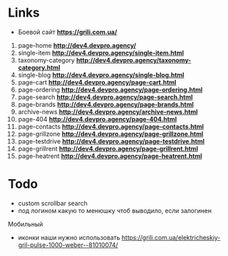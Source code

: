 # Links
- Боевой сайт **https://grili.com.ua/**

1. page-home 					**http://dev4.devpro.agency/**
2. single-item 				**http://dev4.devpro.agency/single-item.html**
3. taxonomy-category 	**http://dev4.devpro.agency/taxonomy-category.html**
4. single-blog 				**http://dev4.devpro.agency/single-blog.html**
5. page-cart 					**http://dev4.devpro.agency/page-cart.html**
6. page-ordering 			**http://dev4.devpro.agency/page-ordering.html**
7. page-search 				**http://dev4.devpro.agency/page-search.html**
8. page-brands 				**http://dev4.devpro.agency/page-brands.html**
9. archive-news 			**http://dev4.devpro.agency/archive-news.html**
10. page-404 					**http://dev4.devpro.agency/page-404.html**
11. page-contacts 		**http://dev4.devpro.agency/page-contacts.html**
12. page-grillzone 		**http://dev4.devpro.agency/page-grillzone.html**
13. page-testdrive 		**http://dev4.devpro.agency/page-testdrive.html**
14. page-grillrent 		**http://dev4.devpro.agency/page-grillrent.html**
15. page-heatrent 		**http://dev4.devpro.agency/page-heatrent.html**

# Todo
- custom scrollbar search
- под логином какую то менюшку чтоб выводило, если залогинен


Мобильный
- иконки наши нужно использовать
	https://grili.com.ua/elektricheskiy-gril-pulse-1000-weber--81010074/